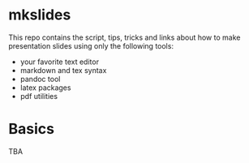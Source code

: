 # mkslides

This repo contains the script, tips, tricks and links about how to make presentation slides using only the following tools:

- your favorite text editor
- markdown and tex syntax
- pandoc tool
- latex packages
- pdf utilities




# Basics

TBA


